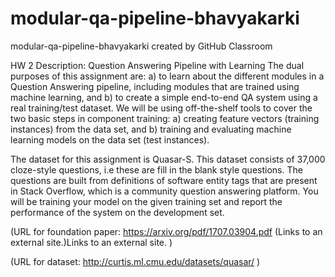 # modular-qa-pipeline-bhavyakarki
modular-qa-pipeline-bhavyakarki created by GitHub Classroom

HW 2 Description: Question Answering Pipeline with Learning
The dual purposes of this assignment are: a) to learn about the different modules in a Question Answering pipeline, including modules that are trained using machine learning, and b) to create a simple end-to-end QA system using a real training/test dataset. We will be using off-the-shelf tools to cover the two basic steps in component training: a) creating feature vectors (training instances) from the data set, and b) training and evaluating machine learning models on the data set (test instances).

The dataset for this assignment is Quasar-S. This dataset consists of 37,000 cloze-style questions, i.e these are fill in the blank style questions. The questions are built from definitions of software entity tags that are present in Stack Overflow, which is a community question answering platform. You will be training your model on the given training set and report the performance of the system on the development set.

(URL for foundation paper: https://arxiv.org/pdf/1707.03904.pdf (Links to an external site.)Links to an external site. )

(URL for dataset: http://curtis.ml.cmu.edu/datasets/quasar/ )
